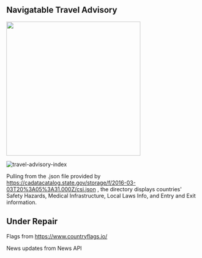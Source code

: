 ## Navigatable Travel Advisory

<img src="https://user-images.githubusercontent.com/49047379/111561960-ba31ac00-876b-11eb-8a26-1baf5973f712.gif" width="350" height="auto">

![travel-advisory-index](https://user-images.githubusercontent.com/49047379/111567363-35e42680-8775-11eb-87ca-3fd8519f0f72.png)

Pulling from the .json file provided by https://cadatacatalog.state.gov/storage/f/2016-03-03T20%3A05%3A31.000Z/csi.json , the directory displays countries' Safety Hazards, Medical Infrastructure, Local Laws Info, and Entry and Exit information.

## Under Repair

Flags from https://www.countryflags.io/ 

News updates from News API


